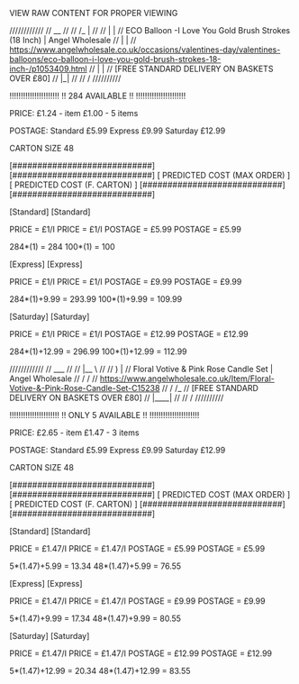 VIEW RAW CONTENT FOR PROPER VIEWING


////////////
//   __   //
//  /_ |  //
//   | |  //	ECO Balloon -I Love You Gold Brush Strokes (18 Inch) | Angel Wholesale
//   | |  //	https://www.angelwholesale.co.uk/occasions/valentines-day/valentines-balloons/eco-balloon-i-love-you-gold-brush-strokes-18-inch-/p1053409.html
//   | |  //	[FREE STANDARD DELIVERY ON BASKETS OVER £80]
//   |_|  //
//        /
//////////

!!!!!!!!!!!!!!!!!!!!!!
!!  284  AVAILABLE  !!
!!!!!!!!!!!!!!!!!!!!!!

PRICE:
£1.24 - item
£1.00 - 5 items

POSTAGE:
Standard	£5.99
Express		£9.99
Saturday	£12.99

CARTON SIZE
48

[############################]			[############################]
[ PREDICTED COST (MAX ORDER) ]			[ PREDICTED COST (F. CARTON) ]
[############################]			[############################]

[Standard]					[Standard]

PRICE 	= £1/I					PRICE 	= £1/I
POSTAGE = £5.99					POSTAGE = £5.99

284*(1) = 284					100*(1) = 100

[Express]					[Express]

PRICE 	= £1/I					PRICE 	= £1/I
POSTAGE = £9.99					POSTAGE = £9.99

284*(1)+9.99 = 293.99				100*(1)+9.99 = 109.99

[Saturday]					[Saturday]

PRICE 	= £1/I					PRICE 	= £1/I
POSTAGE = £12.99				POSTAGE = £12.99

284*(1)+12.99 = 296.99				100*(1)+12.99 = 112.99

////////////
//  ___   //
// |__ \  //
//    ) | //	Floral Votive & Pink Rose Candle Set | Angel Wholesale
//   / /  //	https://www.angelwholesale.co.uk/Item/Floral-Votive-&-Pink-Rose-Candle-Set-C15238
//  / /_  //	[FREE STANDARD DELIVERY ON BASKETS OVER £80]
// |____| //
//        /
//////////

!!!!!!!!!!!!!!!!!!!!!!
!! ONLY 5 AVAILABLE !!
!!!!!!!!!!!!!!!!!!!!!!

PRICE:
£2.65 - item
£1.47 - 3 items

POSTAGE:
Standard	£5.99
Express		£9.99
Saturday	£12.99

CARTON SIZE
48

[############################]			[############################]
[ PREDICTED COST (MAX ORDER) ]			[ PREDICTED COST (F. CARTON) ]
[############################]			[############################]

[Standard]					[Standard]

PRICE 	= £1.47/I				PRICE 	= £1.47/I
POSTAGE = £5.99					POSTAGE = £5.99

5*(1.47)+5.99 = 13.34				48*(1.47)+5.99 = 76.55

[Express]					[Express]

PRICE 	= £1.47/I				PRICE 	= £1.47/I
POSTAGE = £9.99					POSTAGE = £9.99

5*(1.47)+9.99 = 17.34				48*(1.47)+9.99 = 80.55

[Saturday]					[Saturday]

PRICE 	= £1.47/I				PRICE 	= £1.47/I
POSTAGE = £12.99				POSTAGE = £12.99

5*(1.47)+12.99 = 20.34				48*(1.47)+12.99 = 83.55
